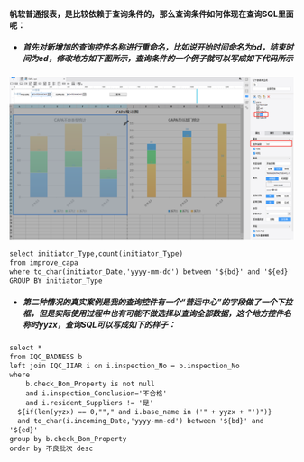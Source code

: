 #### 帆软普通报表，是比较依赖于查询条件的，那么查询条件如何体现在查询SQL里面呢：  
* ##### 首先对新增加的查询控件名称进行重命名，比如说开始时间命名为bd，结束时间为ed，修改地方如下图所示，查询条件的一个例子就可以写成如下代码所示  
![](https://github.com/Beancc/Main/blob/master/img/%E5%B8%86%E8%BD%AF/%E6%8E%A7%E4%BB%B6%E6%9F%A5%E8%AF%A21.png)
```
select initiator_Type,count(initiator_Type) 
from improve_capa
where to_char(initiator_Date,'yyyy-mm-dd') between '${bd}' and '${ed}'
GROUP BY initiator_Type
```
* ##### 第二种情况的真实案例是我的查询控件有一个“营运中心”的字段做了一个下拉框，但是实际使用过程中也有可能不做选择以查询全部数据，这个地方控件名称时yyzx，查询SQL可以写成如下的样子：  
```
select * 
from IQC_BADNESS b
left join IQC_IIAR i on i.inspection_No = b.inspection_No 
where  
	b.check_Bom_Property is not null 
	and i.inspection_Conclusion='不合格'
	and i.resident_Suppliers != '是'
  ${if(len(yyzx) == 0,""," and i.base_name in ('" + yyzx + "')")}  
  and to_char(i.incoming_Date,'yyyy-mm-dd') between '${bd}' and '${ed}'
group by b.check_Bom_Property
order by 不良批次 desc
```
